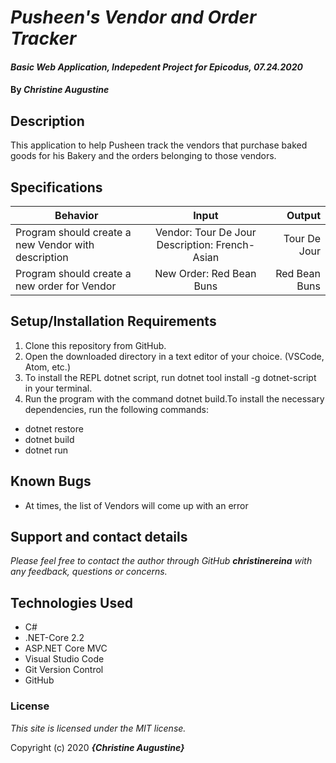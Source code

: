 # _Pusheen's Vendor and Order Tracker_

#### _Basic Web Application, Indepedent Project for Epicodus, 07.24.2020_

#### By _**Christine Augustine**_


## Description

This application to help Pusheen track the vendors that purchase baked goods for his Bakery and the orders belonging to those vendors.

## Specifications

| Behavior   |   Input   |  Output | 
|----------|:-------------:|------:|
|  Program should create a new Vendor with description | Vendor: Tour De Jour  Description: French-Asian |  Tour De Jour
|  Program should create a new order for Vendor  |  New Order: Red Bean Buns |  Red Bean Buns

## Setup/Installation Requirements

1. Clone this repository from GitHub.
2. Open the downloaded directory in a text editor of your choice. (VSCode, Atom, etc.)
3. To install the REPL dotnet script, run dotnet tool install -g dotnet-script in your terminal.
4. Run the program with the command dotnet build.To install the necessary dependencies, run the following commands:
* dotnet restore
* dotnet build
* dotnet run


## Known Bugs

* At times, the list of Vendors will come up with an error 

## Support and contact details

_Please feel free to contact the author through GitHub **christinereina** with any feedback, questions or concerns._


## Technologies Used

* C# 
* .NET-Core 2.2
* ASP.NET Core MVC
* Visual Studio Code
* Git Version Control 
* GitHub


### License

*This site is licensed under the MIT license.*

Copyright (c) 2020 **_{Christine Augustine}_**